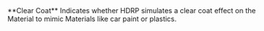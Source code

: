 <tr>
<td>**Clear Coat**</td>
<td>Indicates whether HDRP simulates a clear coat effect on the Material to mimic Materials like car paint or plastics.</td>
</tr>
